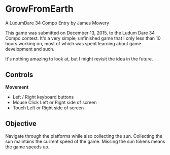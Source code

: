 # GrowFromEarth
A LudumDare 34 Compo Entry by James Mowery

This game was submitted on December 13, 2015, to the Ludum Dare 34 Compo contest.
It's a very simple, unfinished game that I only less than 10 hours working on,
most of which was spent learning about game development and such.

It's nothing amazing to look at, but I might revisit the idea in the future.

## Controls

**Movement**

* Left / Right keyboard buttons
* Mouse Click Left or Right side of screen
* Touch Left or Right side of screen

## Objective

Navigate through the platforms while also collecting the sun. Collecting the sun maintains
the current speed of the game. Missing the sun tokens means the game speeds up.
